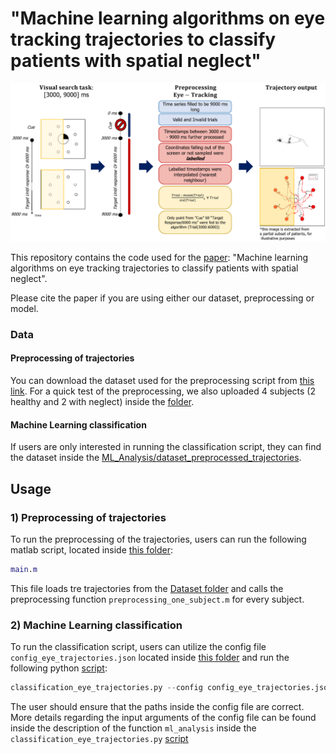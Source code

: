 # "Machine learning algorithms on eye tracking trajectories to classify patients with spatial neglect"

<p float="middle">
  <img src="https://github.com/bfranceschiello/EyeTracking_preprocessing_and_ML_analysis/blob/main/3_Figures/eye_trajectory_task.png" />
</p>

This repository contains the code used for the [paper](https://www.medrxiv.org/content/medrxiv/early/2021/12/03/2020.07.02.20143941.full.pdf): "Machine learning algorithms on eye tracking trajectories to classify patients with spatial neglect". 

Please cite the paper if you are using either our dataset, preprocessing or model.

### Data
#### Preprocessing of trajectories
You can download the dataset used for the preprocessing script from [this link](https://doi.org/10.5281/zenodo.6424677). For a quick test of the preprocessing, we also uploaded 4 subjects (2 healthy and 2 with neglect) inside the [folder](https://github.com/bfranceschiello/EyeTracking_preprocessing_and_ML_analysis/tree/main/1_Preprocessing/Dataset). 
#### Machine Learning classification
If users are only interested in running the classification script, they can find the dataset inside the [ML_Analysis/dataset_preprocessed_trajectories](https://github.com/bfranceschiello/EyeTracking_preprocessing_and_ML_analysis/tree/main/2_ML_Analysis/dataset_preprocessed_trajectories).

## Usage

### 1) Preprocessing of trajectories

To run the preprocessing of the trajectories, users can run the following matlab script, located inside [this folder](https://github.com/bfranceschiello/EyeTracking_preprocessing_and_ML_analysis/tree/main/1_Preprocessing):
```matlab
main.m
```
This file loads tre trajectories from the [Dataset folder](https://github.com/bfranceschiello/EyeTracking_preprocessing_and_ML_analysis/tree/main/1_Preprocessing/Dataset) and calls the preprocessing function `preprocessing_one_subject.m` for every subject.

### 2) Machine Learning classification

To run the classification script, users can utilize the config file `config_eye_trajectories.json` located inside [this folder](https://github.com/bfranceschiello/EyeTracking_preprocessing_and_ML_analysis/tree/main/0_Config_files) and run the following python [script](https://github.com/bfranceschiello/EyeTracking_preprocessing_and_ML_analysis/blob/main/2_ML_Analysis/classification_eye_trajectories.py):
```python
classification_eye_trajectories.py --config config_eye_trajectories.json
```
The user should ensure that the paths inside the config file are correct. More details regarding the input arguments of the config file can be found inside the description of the function `ml_analysis` inside the `classification_eye_trajectories.py` [script](https://github.com/bfranceschiello/EyeTracking_preprocessing_and_ML_analysis/blob/a4222d99f9584e782befc85ded5e2f4402c31d87/2_ML_Analysis/classification_eye_trajectories.py#L15)
